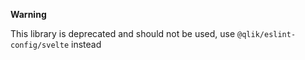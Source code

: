 **Warning**

This library is deprecated and should not be used, use `@qlik/eslint-config/svelte` instead

